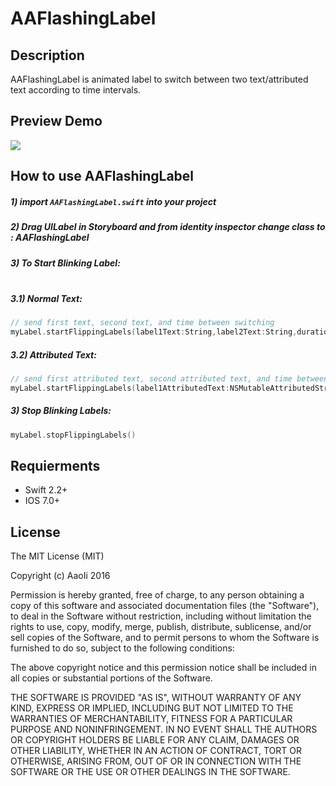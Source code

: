 # AAFlashingLabel

## Description
AAFlashingLabel is animated label to switch between two text/attributed text according to time intervals.


## Preview Demo
<img src="https://lh6.googleusercontent.com/Y8usWtcgz_3Hlcy8TYvKLef_8tggB0WK3W6XlDEKe_nCe8skerYqyA=w373-h642-p-b1-c0x00999999">

## How to use AAFlashingLabel ##
##### 1) import ```AAFlashingLabel.swift``` into your project <br/>
##### 2) Drag UILabel in Storyboard and from identity inspector change class to : AAFlashingLabel <br/>
##### 3) To Start Blinking Label:<br/><br/>     

#####  3.1) Normal Text:<br/>

```swift
// send first text, second text, and time between switching
myLabel.startFlippingLabels(label1Text:String,label2Text:String,duration:NSTimeInterval)

```

##### 3.2) Attributed Text:<br/> 

```swift
// send first attributed text, second attributed text, and time between switching
myLabel.startFlippingLabels(label1AttributedText:NSMutableAttributedString,label2AttributedText:NSMutableAttributedString,duration:NSTimeInterval)

```

##### 3) Stop Blinking Labels:<br/> 

```swift
myLabel.stopFlippingLabels()

```
## Requierments ##
* Swift 2.2+
* IOS 7.0+

## License ##

The MIT License (MIT)

Copyright (c) AaoIi 2016

Permission is hereby granted, free of charge, to any person obtaining a copy of this software and associated documentation files (the "Software"), to deal in the Software without restriction, including without limitation the rights to use, copy, modify, merge, publish, distribute, sublicense, and/or sell copies of the Software, and to permit persons to whom the Software is furnished to do so, subject to the following conditions:

The above copyright notice and this permission notice shall be included in all copies or substantial portions of the Software.

THE SOFTWARE IS PROVIDED "AS IS", WITHOUT WARRANTY OF ANY KIND, EXPRESS OR IMPLIED, INCLUDING BUT NOT LIMITED TO THE WARRANTIES OF MERCHANTABILITY, FITNESS FOR A PARTICULAR PURPOSE AND NONINFRINGEMENT. IN NO EVENT SHALL THE AUTHORS OR COPYRIGHT HOLDERS BE LIABLE FOR ANY CLAIM, DAMAGES OR OTHER LIABILITY, WHETHER IN AN ACTION OF CONTRACT, TORT OR OTHERWISE, ARISING FROM, OUT OF OR IN CONNECTION WITH THE SOFTWARE OR THE USE OR OTHER DEALINGS IN THE SOFTWARE.
